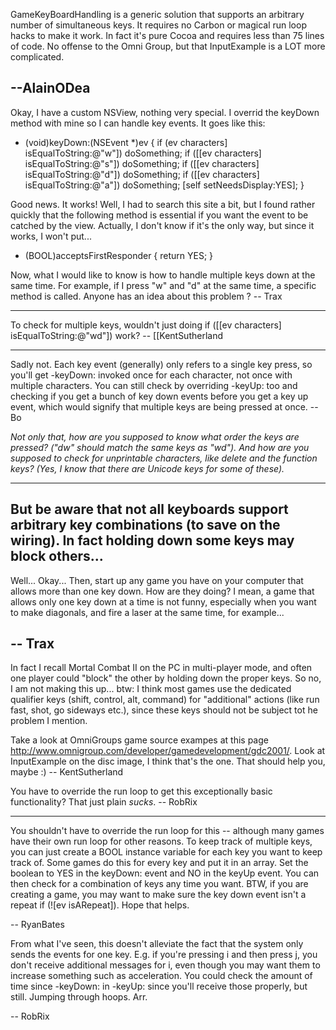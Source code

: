 GameKeyBoardHandling is a generic solution that supports an arbitrary number of simultaneous keys. It requires no Carbon or magical run loop hacks to make it work. In fact it's pure Cocoa and requires less than 75 lines of code. No offense to the Omni Group, but that I<nowiki/>nputExample is a LOT more complicated.

--AlainODea
----

Okay, I have a custom NSView, nothing very special. I overrid the keyDown method with mine so I can handle key events. It goes like this:
    
- (void)keyDown:(NSEvent *)ev
{
    if (ev characters] isEqualToString:@"w"])
        doSomething;
    if ([[ev characters] isEqualToString:@"s"])
        doSomething;
    if ([[ev characters] isEqualToString:@"d"])
        doSomething;
    if ([[ev characters] isEqualToString:@"a"])
        doSomething;
    [self setNeedsDisplay:YES];
}


Good news. It works! Well, I had to search this site a bit, but I found rather quickly that the following method is essential if you want the event to be catched by the view. Actually, I don't know if it's the only way, but since it works, I won't put...
    
- (BOOL)acceptsFirstResponder
{
     return YES;
}


Now, what I would like to know is how to handle multiple keys down at the same time. For example, if I press "w" and "d" at the same time, a specific method is called. Anyone has an idea about this problem ? -- Trax

----

To check for multiple keys, wouldn't just doing if ([[ev characters] isEqualToString:@"wd"]) work? -- [[KentSutherland

----

Sadly not.  Each key event (generally) only refers to a single key press, so you'll get -keyDown: invoked once for each character, not once with multiple characters.  You can still check by overriding -keyUp: too and checking if you get a bunch of key down events before you get a key up event, which would signify that multiple keys are being pressed at once. -- Bo

*Not only that, how are you supposed to know what order the keys are pressed? ("dw" should match the same keys as "wd"). And how are you supposed to check for unprintable characters, like delete and the function keys? (Yes, I know that there are Unicode keys for some of these).*

----

But be aware that not all keyboards support arbitrary key combinations (to save on the wiring). In fact holding down some keys may block others...
----

Well... Okay... Then, start up any game you have on your computer that allows more than one key down. How are they doing? I mean, a game that allows only one key down at a time is not funny, especially when you want to make diagonals, and fire a laser at the same time, for example...

-- Trax
----
In fact I recall Mortal Combat II on the PC in multi-player mode, and often one player could "block" the other by holding down the proper keys. So no, I am not making this up... btw: I think most games use the dedicated qualifier keys (shift, control, alt, command) for "additional" actions (like run fast, shot, go sideways etc.), since these keys should not be subject tot he problem I mention.

Take a look at OmniGroups game source exampes at this page http://www.omnigroup.com/developer/gamedevelopment/gdc2001/. Look at I<nowiki/>nputExample on the disc image, I think that's the one. That should help you, maybe :) -- KentSutherland

You have to override the run loop to get this exceptionally basic functionality? That just plain *sucks*. -- RobRix

----

You shouldn't have to override the run loop for this -- although many games have their own run loop for other reasons. To keep track of multiple keys, you can just create a BOOL instance variable for each key you want to keep track of. Some games do this for every key and put it in an array. Set the boolean to YES in the keyDown: event and NO in the keyUp event. You can then check for a combination of keys any time you want. BTW, if you are creating a game, you may want to make sure the key down event isn't a repeat     if (![ev isARepeat]). Hope that helps.

-- RyanBates

From what I've seen, this doesn't alleviate the fact that the system only sends the events for one key. E.g. if you're pressing i and then press j, you don't receive additional messages for i, even though you may want them to increase something such as acceleration. You could check the amount of time since -keyDown: in -keyUp: since you'll receive those properly, but still. Jumping through hoops. Arr.

-- RobRix
